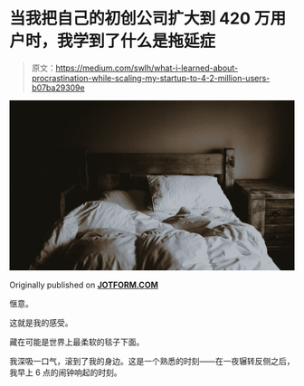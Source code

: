 # 当我把自己的初创公司扩大到 420 万用户时，我学到了什么是拖延症

> 原文：<https://medium.com/swlh/what-i-learned-about-procrastination-while-scaling-my-startup-to-4-2-million-users-b07ba29309e>

![](img/fe56c0e7bca0439bde628b34bd479317.png)

Originally published on [**JOTFORM.COM**](http://jotform.com)

惬意。

这就是我的感受。

藏在可能是世界上最柔软的毯子下面。

我深吸一口气，滚到了我的身边。这是一个熟悉的时刻——在一夜辗转反侧之后，我早上 6 点的闹钟响起的时刻。